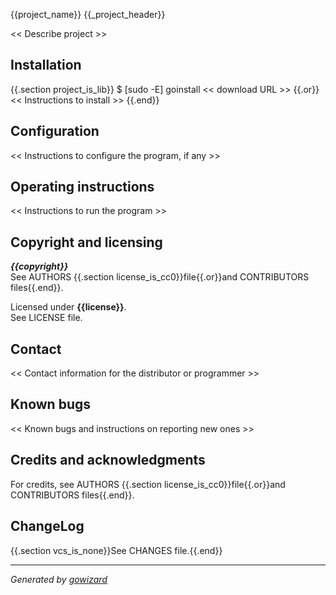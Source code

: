 {{project_name}}
{{_project_header}}

<< Describe project >>


## Installation

{{.section project_is_lib}}
	$ [sudo -E] goinstall << download URL >>
{{.or}}
<< Instructions to install >>
{{.end}}


## Configuration

<< Instructions to configure the program, if any >>


## Operating instructions

<< Instructions to run the program >>


## Copyright and licensing

***{{copyright}}***  
See AUTHORS {{.section license_is_cc0}}file{{.or}}and CONTRIBUTORS files{{.end}}.

Licensed under **{{license}}**.  
See LICENSE file.


## Contact

<< Contact information for the distributor or programmer >>


## Known bugs

<< Known bugs and instructions on reporting new ones >>


## Credits and acknowledgments

For credits, see AUTHORS {{.section license_is_cc0}}file{{.or}}and CONTRIBUTORS files{{.end}}.


## ChangeLog

{{.section vcs_is_none}}See CHANGES file.{{.end}}


***
*Generated by [gowizard](http://github.com/kless/gowizard)*

